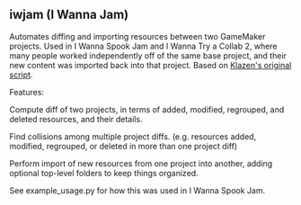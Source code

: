 iwjam (I Wanna Jam)
---

Automates diffing and importing resources between two GameMaker projects. Used in I Wanna Spook Jam and I Wanna Try a Collab 2, where many people worked independently off of the same base project, and their new content was imported back into that project. Based on [Klazen's original script](https://github.com/Klazen108/gm_resource_import).

Features:

Compute diff of two projects, in terms of added, modified, regrouped, and deleted resources, and their details.

Find collisions among multiple project diffs. (e.g. resources added, modified, regrouped, or deleted in more than one project diff)

Perform import of new resources from one project into another, adding optional top-level folders to keep things organized.

See example_usage.py for how this was used in I Wanna Spook Jam.


